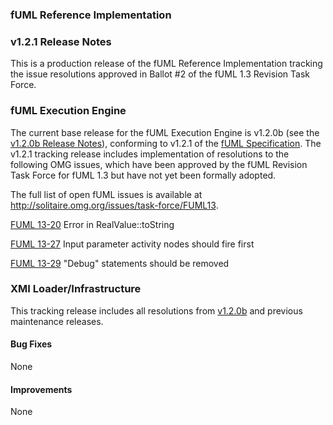 ### fUML Reference Implementation
### v1.2.1 Release Notes

This is a production release of the fUML Reference Implementation tracking the issue resolutions approved in Ballot #2 of the fUML 1.3 Revision Task Force.

### fUML Execution Engine

The current base release for the fUML Execution Engine is v1.2.0b (see the [v1.2.0b Release Notes](./fuml-1.2.0b.md)), conforming to v1.2.1 of the [fUML Specification](http://www.omg.org/spec/FUML/1.2.1). The v1.2.1 tracking release
includes implementation of resolutions to the following OMG issues, which have
been approved by the fUML Revision Task Force for fUML 1.3 but have not yet been
formally adopted. 

The full list of open fUML issues is available at http://solitaire.omg.org/issues/task-force/FUML13.

[FUML 13-20](http://issues.omg.org/issues/task-force/FUML13#issue-39953) 
Error in RealValue::toString

[FUML 13-27](http://issues.omg.org/issues/task-force/FUML13#issue-40665)
Input parameter activity nodes should fire first

[FUML 13-29](http://issues.omg.org/issues/task-force/FUML13#issue-40667)
"Debug" statements should be removed

### XMI Loader/Infrastructure

This tracking release includes all resolutions from [v1.2.0b](./fuml-1.2.0b.md) and previous maintenance releases.

#### Bug Fixes

None

#### Improvements

None

